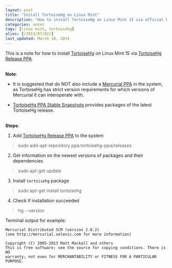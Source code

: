 ```yaml
---
layout: post
title: "Install TortoiseHg on Linux Mint"
description: "How to install TortoiseHg on Linux Mint 15 via official PPA."
categories: notes
tags: [linux mint, tortoisehg]
alias: [/2013/07/02/]
last_updated: March 18, 2014
---
```

This is a note for how to install [TortoiseHg][TortoiseHg]
on Linux Mint 15 via [TortoiseHg Release PPA][TortoiseHg Release PPA].

<br />**Note**:

- It is suggested that do NOT also include a [Mercurial PPA][Mercurial PPA] in the system,
as TortoiseHg has strict version requirements for which versions of Mercurial it can interoperate with.

- [TortoiseHg PPA Stable Snapshots][TortoiseHg PPA Stable Snapshots] provides packages of the latest TortoiseHg release.

<br />**Steps**:

1. Add [TortoiseHg Release PPA][TortoiseHg Release PPA] to the system
> sudo add-apt-repository ppa:tortoisehg-ppa/releases

2. Get information on the newest versions of packages and their dependencies
> sudo apt-get update

3. Install `tortoisehg` package
> sudo apt-get install tortoisehg

4. Check if installation succeeded
> hg --version

Terminal output for example:

	Mercurial Distributed SCM (version 2.8.2)
	(see http://mercurial.selenic.com for more information)

	Copyright (C) 2005-2013 Matt Mackall and others
	This is free software; see the source for copying conditions. There is NO
	warranty; not even for MERCHANTABILITY or FITNESS FOR A PARTICULAR PURPOSE.

[TortoiseHg]: http://tortoisehg.bitbucket.org/
[TortoiseHg Release PPA]: https://launchpad.net/~tortoisehg-ppa/+archive/releases
[Mercurial PPA]: https://launchpad.net/~mercurial-ppa/+archive/releases
[TortoiseHg PPA Stable Snapshots]: https://launchpad.net/~tortoisehg-ppa/+archive/stable-snapshots
[TortoiseHg Release PPA]: https://launchpad.net/~tortoisehg-ppa/+archive/releases